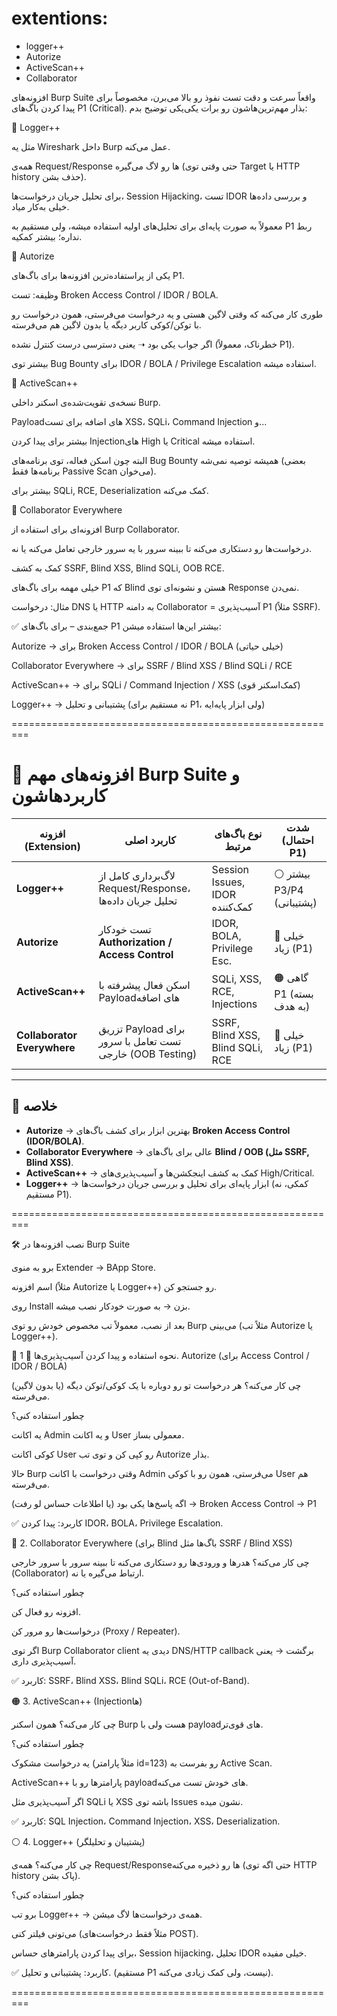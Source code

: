 # extentions:

- logger++
- Autorize
- ActiveScan++
- Collaborator



افزونه‌های Burp Suite واقعاً سرعت و دقت تست نفوذ رو بالا می‌برن، مخصوصاً برای پیدا کردن باگ‌های P1 (Critical). بذار مهم‌ترین‌هاشون رو برات یکی‌یکی توضیح بدم:

🔹 Logger++

مثل یه Wireshark داخل Burp عمل می‌کنه.

همه‌ی Request/Response ها رو لاگ می‌گیره (حتی وقتی توی Target یا HTTP history حذف بشن).

برای تحلیل جریان درخواست‌ها، Session Hijacking، تست IDOR و بررسی داده‌ها خیلی به‌کار میاد.

معمولاً به صورت پایه‌ای برای تحلیل‌های اولیه استفاده میشه، ولی مستقیم به P1 ربط نداره؛ بیشتر کمکیه.

🔹 Autorize

یکی از پراستفاده‌ترین افزونه‌ها برای باگ‌های P1.

وظیفه: تست Broken Access Control / IDOR / BOLA.

طوری کار می‌کنه که وقتی لاگین هستی و یه درخواست می‌فرستی، همون درخواست رو با توکن/کوکی کاربر دیگه یا بدون لاگین هم می‌فرسته.

اگر جواب یکی بود ➝ یعنی دسترسی درست کنترل نشده (خطرناک، معمولاً P1).

بیشتر توی Bug Bounty برای IDOR / BOLA / Privilege Escalation استفاده میشه.

🔹 ActiveScan++

نسخه‌ی تقویت‌شده‌ی اسکنر داخلی Burp.

Payloadهای اضافه برای تست XSS، SQLi، Command Injection و...

بیشتر برای پیدا کردن Injectionهای High یا Critical استفاده میشه.

البته چون اسکن فعاله، توی برنامه‌های Bug Bounty همیشه توصیه نمی‌شه (بعضی برنامه‌ها فقط Passive Scan می‌خوان).

بیشتر برای SQLi, RCE, Deserialization کمک می‌کنه.

🔹 Collaborator Everywhere

افزونه‌ای برای استفاده از Burp Collaborator.

درخواست‌ها رو دستکاری می‌کنه تا ببینه سرور با یه سرور خارجی تعامل می‌کنه یا نه.

کمک به کشف SSRF, Blind XSS, Blind SQLi, OOB RCE.

خیلی مهمه برای باگ‌های P1 که Blind هستن و نشونه‌ای توی Response نمی‌دن.

مثال: درخواست DNS یا HTTP به دامنه Collaborator = آسیب‌پذیری P1 (مثلاً SSRF).

✅ جمع‌بندی – برای باگ‌های P1 بیشتر این‌ها استفاده میشن:

Autorize → برای Broken Access Control / IDOR / BOLA (خیلی حیاتی)

Collaborator Everywhere → برای SSRF / Blind XSS / Blind SQLi / RCE

ActiveScan++ → برای SQLi / Command Injection / XSS (کمک‌اسکنر قوی)

Logger++ → پشتیبانی و تحلیل (نه مستقیم برای P1، ولی ابزار پایه‌ایه)


=========================================================


# 🔑 افزونه‌های مهم Burp Suite و کاربردهاشون

| افزونه (Extension)       | کاربرد اصلی                                                    | نوع باگ‌های مرتبط            | شدت (احتمال P1)       |
|---------------------------|---------------------------------------------------------------|-------------------------------|------------------------|
| **Logger++**              | لاگ‌برداری کامل از Request/Response، تحلیل جریان داده‌ها       | Session Issues, IDOR کمک‌کننده | ⚪ بیشتر P3/P4 (پشتیبانی) |
| **Autorize**              | تست خودکار **Authorization / Access Control**                 | IDOR, BOLA, Privilege Esc.    | 🔴 خیلی زیاد (P1)       |
| **ActiveScan++**          | اسکن فعال پیشرفته با Payloadهای اضافه                          | SQLi, XSS, RCE, Injections    | 🟠 گاهی P1 (بسته به هدف) |
| **Collaborator Everywhere** | تزریق Payload برای تست تعامل با سرور خارجی (OOB Testing)      | SSRF, Blind XSS, Blind SQLi, RCE | 🔴 خیلی زیاد (P1)       |

---

## 📌 خلاصه
- **Autorize** → بهترین ابزار برای کشف باگ‌های **Broken Access Control (IDOR/BOLA)**.  
- **Collaborator Everywhere** → عالی برای باگ‌های **Blind / OOB (مثل SSRF, Blind XSS)**.  
- **ActiveScan++** → کمک به کشف اینجکشن‌ها و آسیب‌پذیری‌های High/Critical.  
- **Logger++** → ابزار پایه‌ای برای تحلیل و بررسی جریان درخواست‌ها (کمکی، نه مستقیم P1).  


=========================================================


🛠 نصب افزونه‌ها در Burp Suite

برو به منوی Extender → BApp Store.

اسم افزونه (مثلاً Autorize یا Logger++) رو جستجو کن.

روی Install بزن → به صورت خودکار نصب میشه.

بعد از نصب، معمولاً تب مخصوص خودش رو توی Burp می‌بینی (مثلاً تب Autorize یا Logger++).

📌 نحوه استفاده و پیدا کردن آسیب‌پذیری‌ها
🔴 1. Autorize (برای Access Control / IDOR / BOLA)

چی کار می‌کنه؟
هر درخواست تو رو دوباره با یک کوکی/توکن دیگه (یا بدون لاگین) می‌فرسته.

چطور استفاده کنی؟

یه اکانت Admin و یه اکانت User معمولی بساز.

کوکی اکانت User رو کپی کن و توی تب Autorize بذار.

حالا Burp وقتی درخواست با اکانت Admin می‌فرستی، همون رو با کوکی User هم می‌فرسته.

اگه پاسخ‌ها یکی بود (یا اطلاعات حساس لو رفت) → Broken Access Control → P1

✅ کاربرد: پیدا کردن IDOR، BOLA، Privilege Escalation.

🔴 2. Collaborator Everywhere (برای Blind باگ‌ها مثل SSRF / Blind XSS)

چی کار می‌کنه؟
هدرها و ورودی‌ها رو دستکاری می‌کنه تا ببینه سرور با سرور خارجی (Collaborator) ارتباط می‌گیره یا نه.

چطور استفاده کنی؟

افزونه رو فعال کن.

درخواست‌ها رو مرور کن (Proxy / Repeater).

اگر توی Burp Collaborator client دیدی یه DNS/HTTP callback برگشت → یعنی آسیب‌پذیری داری.

✅ کاربرد: SSRF، Blind XSS، Blind SQLi، RCE (Out-of-Band).

🟠 3. ActiveScan++ (Injectionها)

چی کار می‌کنه؟
همون اسکنر Burp هست ولی با payloadهای قوی‌تر.

چطور استفاده کنی؟

یه درخواست مشکوک (مثلاً پارامتر id=123) رو بفرست به Active Scan.

ActiveScan++ پارامترها رو با payloadهای خودش تست می‌کنه.

اگر آسیب‌پذیری مثل SQLi یا XSS باشه توی Issues نشون میده.

✅ کاربرد: SQL Injection، Command Injection، XSS، Deserialization.

⚪ 4. Logger++ (پشتیبان و تحلیلگر)

چی کار می‌کنه؟
همه‌ی Request/Responseها رو ذخیره می‌کنه (حتی اگه توی HTTP history پاک بشن).

چطور استفاده کنی؟

برو تب Logger++ → همه‌ی درخواست‌ها لاگ میشن.

می‌تونی فیلتر کنی (مثلاً فقط درخواست‌های POST).

برای پیدا کردن پارامترهای حساس، Session hijacking، تحلیل IDOR خیلی مفیده.

✅ کاربرد: پشتیبانی و تحلیل. (مستقیم P1 نیست، ولی کمک زیادی می‌کنه).



=========================================================
